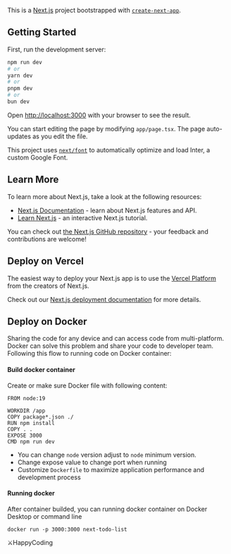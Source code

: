 
This is a [Next.js](https://nextjs.org/) project bootstrapped with [`create-next-app`](https://github.com/vercel/next.js/tree/canary/packages/create-next-app).

## Getting Started

First, run the development server:

```bash
npm run dev
# or
yarn dev
# or
pnpm dev
# or
bun dev
```

Open [http://localhost:3000](http://localhost:3000) with your browser to see the result.

You can start editing the page by modifying `app/page.tsx`. The page auto-updates as you edit the file.

This project uses [`next/font`](https://nextjs.org/docs/basic-features/font-optimization) to automatically optimize and load Inter, a custom Google Font.

## Learn More

To learn more about Next.js, take a look at the following resources:

- [Next.js Documentation](https://nextjs.org/docs) - learn about Next.js features and API.
- [Learn Next.js](https://nextjs.org/learn) - an interactive Next.js tutorial.

You can check out [the Next.js GitHub repository](https://github.com/vercel/next.js/) - your feedback and contributions are welcome!

## Deploy on Vercel

The easiest way to deploy your Next.js app is to use the [Vercel Platform](https://vercel.com/new?utm_medium=default-template&filter=next.js&utm_source=create-next-app&utm_campaign=create-next-app-readme) from the creators of Next.js.

Check out our [Next.js deployment documentation](https://nextjs.org/docs/deployment) for more details.

## Deploy on Docker

Sharing the code for any device and can access code from multi-platform. Docker can solve this problem and share your code to developer team. Following this flow to running code on Docker container:
#### Build docker container
Create or make sure Docker file with following content:

    FROM node:19
    
    WORKDIR /app
    COPY package*.json ./
    RUN npm install
    COPY . .
    EXPOSE 3000
    CMD npm run dev


- You can change `node` version adjust to `node` minimum version.
- Change expose value to change port when running
- Customize `Dockerfile` to maximize application performance and development process

#### Running docker 
After container builded, you can running docker container on Docker Desktop or command line

`docker run -p 3000:3000 next-todo-list`

:crossed_swords:HappyCoding
